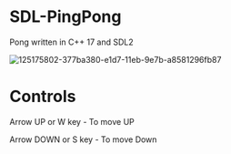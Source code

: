 # SDL-PingPong

Pong written in C++ 17 and SDL2

![125175802-377ba380-e1d7-11eb-9e7b-a8581296fb87](https://user-images.githubusercontent.com/87091726/150572020-e4dc3605-8644-4a8f-ba3e-6ca3a4836722.gif)

# Controls

Arrow UP or W key - To move UP

Arrow DOWN or S key - To move Down


